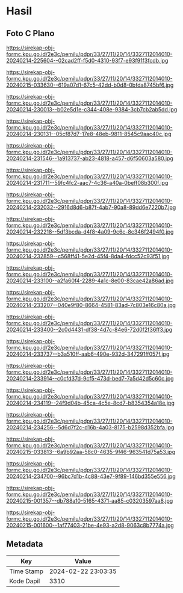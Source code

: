 # Hasil

## Foto C Plano

https://sirekap-obj-formc.kpu.go.id/2e3c/pemilu/pdpr/33/27/11/20/14/3327112014010-20240214-225604--02cad2ff-f5d0-4310-93f7-e93f91f3fcdb.jpg

https://sirekap-obj-formc.kpu.go.id/2e3c/pemilu/pdpr/33/27/11/20/14/3327112014010-20240215-033630--619a07d1-67c5-42dd-b0d8-0bfda8745bf6.jpg

https://sirekap-obj-formc.kpu.go.id/2e3c/pemilu/pdpr/33/27/11/20/14/3327112014010-20240214-230013--b02e5d1e-c344-408e-9384-3cb7cb2ab5dd.jpg

https://sirekap-obj-formc.kpu.go.id/2e3c/pemilu/pdpr/33/27/11/20/14/3327112014010-20240214-230131--05cf87d7-17e8-48eb-9811-8545c9aac40c.jpg

https://sirekap-obj-formc.kpu.go.id/2e3c/pemilu/pdpr/33/27/11/20/14/3327112014010-20240214-231546--1a913737-ab23-4818-a457-d6f50603a580.jpg

https://sirekap-obj-formc.kpu.go.id/2e3c/pemilu/pdpr/33/27/11/20/14/3327112014010-20240214-231711--59fc4fc2-aac7-4c36-a40a-0beff08b300f.jpg

https://sirekap-obj-formc.kpu.go.id/2e3c/pemilu/pdpr/33/27/11/20/14/3327112014010-20240214-232032--2916d8d6-b87f-4ab7-90a8-89dd6e7220b7.jpg

https://sirekap-obj-formc.kpu.go.id/2e3c/pemilu/pdpr/33/27/11/20/14/3327112014010-20240214-232218--5df3bcda-d4f8-4a09-9c6c-8c346f2494f0.jpg

https://sirekap-obj-formc.kpu.go.id/2e3c/pemilu/pdpr/33/27/11/20/14/3327112014010-20240214-232859--c568ff41-5e2d-45f4-8da4-fdcc52c93f51.jpg

https://sirekap-obj-formc.kpu.go.id/2e3c/pemilu/pdpr/33/27/11/20/14/3327112014010-20240214-233100--a2fa60f4-2289-4a1c-8e00-83cae42a86ad.jpg

https://sirekap-obj-formc.kpu.go.id/2e3c/pemilu/pdpr/33/27/11/20/14/3327112014010-20240214-233207--040e9f80-8664-4581-83ad-7c803e16c80a.jpg

https://sirekap-obj-formc.kpu.go.id/2e3c/pemilu/pdpr/33/27/11/20/14/3327112014010-20240214-233400--2c0d4431-df38-4d7c-84e6-72d0f2f36ff3.jpg

https://sirekap-obj-formc.kpu.go.id/2e3c/pemilu/pdpr/33/27/11/20/14/3327112014010-20240214-233737--b3a510ff-aab6-490e-932d-347291ff057f.jpg

https://sirekap-obj-formc.kpu.go.id/2e3c/pemilu/pdpr/33/27/11/20/14/3327112014010-20240214-233914--c0cfd37d-9cf5-473d-bed7-7a5d42d5c60c.jpg

https://sirekap-obj-formc.kpu.go.id/2e3c/pemilu/pdpr/33/27/11/20/14/3327112014010-20240214-234119--24f9d04b-45ca-4c5e-8cd7-b8354354a18e.jpg

https://sirekap-obj-formc.kpu.go.id/2e3c/pemilu/pdpr/33/27/11/20/14/3327112014010-20240214-234256--5d6d7f2c-d16b-4a03-8175-b2598d352bfa.jpg

https://sirekap-obj-formc.kpu.go.id/2e3c/pemilu/pdpr/33/27/11/20/14/3327112014010-20240215-033813--6a9b92aa-58c0-4635-9f46-963541d75a53.jpg

https://sirekap-obj-formc.kpu.go.id/2e3c/pemilu/pdpr/33/27/11/20/14/3327112014010-20240214-234700--96bc7d1b-4c88-43e7-9f89-146bd355e556.jpg

https://sirekap-obj-formc.kpu.go.id/2e3c/pemilu/pdpr/33/27/11/20/14/3327112014010-20240215-001357--db788a10-5165-4371-aa85-c03203597aa8.jpg

https://sirekap-obj-formc.kpu.go.id/2e3c/pemilu/pdpr/33/27/11/20/14/3327112014010-20240215-001600--1af77403-21be-4e93-a2d8-9063c8b7774a.jpg


## Metadata

| Key        | Value               |
| ---------- | ------------------- |
| Time Stamp | 2024-02-22 23:03:35 |
| Kode Dapil | 3310                |



